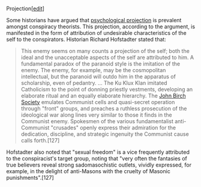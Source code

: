 ####
Projection[[edit](/w/index.php?title=Conspiracy\_theory&action=edit&section=24
"Edit section: Projection")]

Some historians have argued that [psychological
projection](/wiki/Psychological\_projection "Psychological projection") is
prevalent amongst conspiracy theorists. This projection, according to the
argument, is manifested in the form of attribution of undesirable
characteristics of the self to the conspirators. Historian Richard Hofstadter
stated that:

> This enemy seems on many counts a projection of the self; both the ideal and
> the unacceptable aspects of the self are attributed to him. A fundamental
> paradox of the paranoid style is the imitation of the enemy. The enemy, for
> example, may be the cosmopolitan intellectual, but the paranoid will outdo
> him in the apparatus of scholarship, even of pedantry. ... The Ku Klux Klan
> imitated Catholicism to the point of donning priestly vestments, developing
> an elaborate ritual and an equally elaborate hierarchy. The [John Birch
> Society](/wiki/John\_Birch\_Society "John Birch Society") emulates Communist
> cells and quasi-secret operation through "front" groups, and preaches a
> ruthless prosecution of the ideological war along lines very similar to
> those it finds in the Communist enemy. Spokesmen of the various
> fundamentalist anti-Communist "crusades" openly express their admiration for
> the dedication, discipline, and strategic ingenuity the Communist cause
> calls forth.[127]

Hofstadter also noted that "sexual freedom" is a vice frequently attributed to
the conspiracist's target group, noting that "very often the fantasies of true
believers reveal strong sadomasochistic outlets, vividly expressed, for
example, in the delight of anti-Masons with the cruelty of Masonic
punishments".[127]
